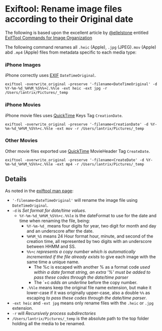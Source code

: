 # Exiftool: Rename image files according to their Original date

The following is based upon the excellent article by [@ellelstone](https://github.com/ellelstone) entitled [ExifTool Commands for Image Organization](https://ninedegreesbelow.com/photography/exiftool-commands.html#rename)

The following command renames all `.heic` (Apple), `.jpg` (JPEG)`.mov` (Apple) abd `.mp4` (Apple) files from metadata specific to each media type:

### iPhone Images

iPhone correctly uses [EXIF](https://exiftool.org/TagNames/EXIF.html) `DateTimeOriginal`.

```shell
exiftool -overwrite_original -preserve '-filename<DateTimeOriginal' -d %Y-%m-%d_%H%M_%S%%+c.%%le -ext heic -ext jpg -r /Users/lantrix/Pictures/_temp
```

### iPhone Movies

iPhone movie files uses [QuickTime](https://exiftool.org/TagNames/QuickTime.html) Keys Tag `CreationDate`.

```shell
exiftool -overwrite_original -preserve '-filename<CreationDate' -d %Y-%m-%d_%H%M_%S%%+c.%%le -ext mov -r /Users/lantrix/Pictures/_temp
```

### Other Movies

Other movie files exported use [QuickTime](https://exiftool.org/TagNames/QuickTime.html) MovieHeader Tag `CreateDate`.
```shell
exiftool -overwrite_original -preserve '-filename<CreateDate' -d %Y-%m-%d_%H%M_%S%%+c.%%le -ext mp4 -r /Users/lantrix/Pictures/_temp
```

## Details

As noted in the [exiftool man page](https://exiftool.org/exiftool_pod.html):

* `'-filename<DateTimeOriginal'` will rename the image file using `DateTimeOriginal`.
* `-d` is _Set format for date/time values_.
  * `%Y-%m-%d_%H%M_%S%%+c.%%le` is the dateFormat to use for the date and time when renaming the file, being:
    * `%Y-%m-%d_` means four digits for year, two digit for month and day and an underscore after the date.
    * `%H%M_%S` means 24 Hour format hour, minute, and second of the creation time, all represented by two digits with an underscore between HHMM and SS.
    * `%%+c` _represents a copy number which is automatically incremented if the file already exists_ to give each image with the same time a unique name.
      * The %c is escaped with another % as a format code _used within a date format string, an extra '%' must be added to pass these codes through the date/time parser_
      * The `+c _adds an underline_ before the copy number.
    * `.%%le` means keep the original file name extension, but make it lower-case if it was originally upper-case, also a double `%%` as escaping _to pass these codes through the date/time parser_.
* `-ext heic` and `-ext jpg` means only rename files with the `.heic` or `.jpg` extension.
* `-r` will _Recursively process subdirectories_
* `/Users/lantrix/Pictures/_temp` is the absolute path to the top folder holding all the media to be renamed.